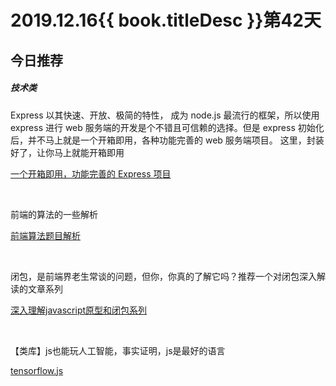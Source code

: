 # 2019.12.16{{ book.titleDesc }}第42天


## 今日推荐

##### 技术类

Express 以其快速、开放、极简的特性， 成为 node.js 最流行的框架，所以使用 express 进行 web 服务端的开发是个不错且可信赖的选择。但是 express 初始化后，并不马上就是一个开箱即用，各种功能完善的 web 服务端项目。
这里，封装好了，让你马上就能开箱即用

[一个开箱即用，功能完善的 Express 项目](https://juejin.im/post/5df80e7de51d45584b5859d8)


<br />

前端的算法的一些解析

[前端算法题目解析](https://juejin.im/post/5df72b066fb9a0165835a456)

<br />

闭包，是前端界老生常谈的问题，但你，你真的了解它吗？推荐一个对闭包深入解读的文章系列

[深入理解javascript原型和闭包系列](https://www.cnblogs.com/wangfupeng1988/p/4001284.html)

<br />

【类库】js也能玩人工智能，事实证明，js是最好的语言

[tensorflow.js](https://www.tensorflow.org/)